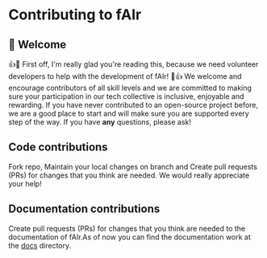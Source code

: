 # Contributing to fAIr

## :hugs: Welcome

:+1::tada: First off, I'm really glad you're reading this, because we need volunteer developers to help with the development of fAIr! :tada::+1:
We welcome and encourage contributors of all skill levels and we are committed to making sure your participation in our tech collective is inclusive, enjoyable and rewarding. If you have never contributed to an open-source project before, we are a good place to start and will make sure you are supported every step of the way. If you have **any** questions, please ask!


## Code contributions

Fork repo, Maintain your local changes on branch and Create pull requests (PRs) for changes that you think are needed. We would really appreciate your help! 


## Documentation contributions 

Create pull requests (PRs) for changes that you think are needed to the documentation of fAIr.As of now you can find the documentation work at the [docs](./docs) directory.
